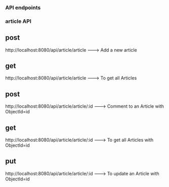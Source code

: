 ### API endpoints

### article API

## post
http://localhost:8080/api/article/article --->  Add a new article 

## get
http://localhost:8080/api/article/article ---> To get all Articles

## post
http://localhost:8080/api/article/article/:id ---> Comment to an Article with ObjectId=id

## get
http://localhost:8080/api/article/article/:id ---> To get all Articles with ObjectId=id

## put
http://localhost:8080/api/article/article/:id ---> To update an Article with ObjectId=id



